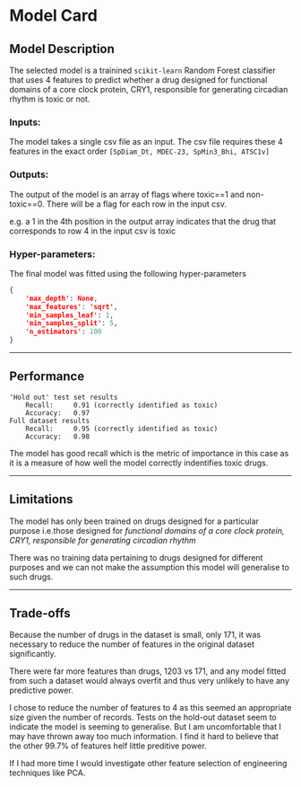 # Model Card



## Model Description

The selected model is a trainined ```scikit-learn``` Random Forest classifier that uses 4 features to predict whether a drug designed for functional domains of a core clock protein, CRY1, responsible for generating circadian rhythm is toxic or not.

### Inputs:

The model takes a single csv file as an input. The csv file requires these 4 features in the exact order ```[SpDiam_Dt, MDEC-23, SpMin3_Bhi, ATSC1v]```

### Outputs:

The output of the model is an array of flags where toxic==1 and non-toxic==0. There will be a flag for each row in the input csv.

e.g. a 1 in the 4th position in the output array indicates that the drug that corresponds to row 4 in the input csv is toxic

### Hyper-parameters:

The final model was fitted using the following hyper-parameters

```json
{
    'max_depth': None, 
    'max_features': 'sqrt', 
    'min_samples_leaf': 1, 
    'min_samples_split': 5, 
    'n_estimators': 100
}
```

---

## Performance

```
'Hold out' test set results
	Recall:		0.91 (correctly identified as toxic)
	Accuracy:	0.97
Full dataset results
	Recall:		0.95 (correctly identified as toxic)
	Accuracy:	0.98
```

The model has good recall which is the metric of importance in this case as it is a measure of how well the model correctly indentifies toxic drugs.

---

## Limitations

The model has only been trained on drugs designed for a particular purpose i.e.those  designed for _functional domains of a core clock protein, CRY1, responsible for generating circadian rhythm_

There was no training data pertaining to drugs designed for different purposes and we can not make the assumption this model will generalise to such drugs.

---

## Trade-offs

Because the number of drugs in the dataset is small, only 171, it was necessary to reduce the number of features in the original dataset significantly. 

There were far more features than drugs, 1203 vs 171, and any model fitted from such a dataset would always overfit and thus very unlikely to have any predictive power.

I chose to reduce the number of features to 4 as this seemed an appropriate size given the number of records. Tests on the hold-out dataset seem to indicate the model is seeming to generalise. But I am uncomfortable that I may have thrown away too much information. I find it hard to believe that the other 99.7% of features helf little preditive power.

If I had more time I would investigate other feature selection of engineering techniques like PCA.
